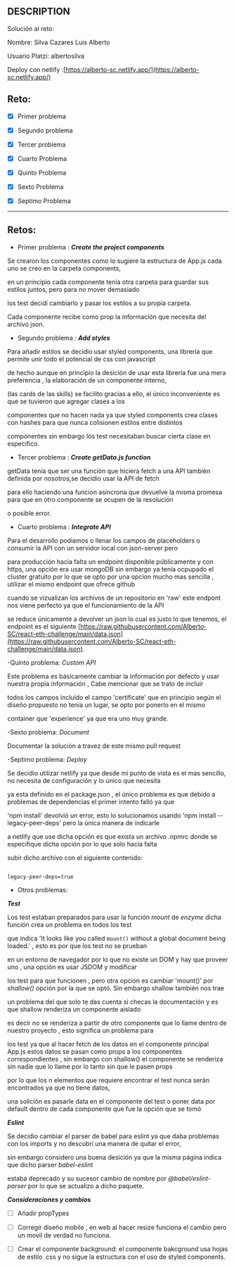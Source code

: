 ## DESCRIPTION

Solución al reto:

Nombre: Silva Cazares Luis Alberto

Usuario Platzi: albertosilva

Deploy con netlify :[https://alberto-sc.netlify.app/](https://alberto-sc.netlify.app/)

## Reto:

- [x] Primer problema

- [x] Segundo problema

- [x] Tercer problema

- [x] Cuarto Problema

- [x] Quinto Problema

- [x] Sexto Problema

- [x] Septimo Problema

---

## Retos:

- Primer problema : **_Create the project components_**

Se crearon los componentes como lo sugiere la estructura de App.js cada uno se creo en la carpeta components,

en un principio cada componente tenía otra carpeta para guardar sus estilos juntos, pero para no mover demasiado

los test decidí cambiarlo y pasar los estilos a su propia carpeta.

Cada componente recibe como prop la información que necesita del archivo json.

- Segundo problema : **_Add styles_**

Para añadir estilos se decidio usar styled components, una librería que permite unir todo el potencial de css con javascript

de hecho aunque en principio la desición de usar esta librería fue una mera preferencia , la elaboración de un componente interno,

(las cards de las skills) se facilito gracias a ello, el único inconveniente es que se tuvieron que agregar clases a los

componentes que no hacen nada ya que styled components crea clases con hashes para que nunca colisionen estilos entre distintos

componentes sin embargo los test necesitaban buscar cierta clase en especifico.

- Tercer problema : **_Create getData.js function_**

getData tenía que ser una función que hiciera fetch a una API también definida por nosotros,se decidio usar la API de fetch

para ello haciendo una funcion asincrona que devuelve la misma promesa para que en otro componente se ocupen de la resolución

o posible error.

- Cuarto problema : **_Integrate API_**

Para el desarrollo podiamos o llenar los campos de placeholders o consumir la API con un servidor local con json-server pero

para producción hacía falta un endpoint disponible públicamente y con https, una opción era usar mongoDB sin embargo ya tenía ocpupado el cluster gratuito por lo que se opto por una opcíon mucho mas sencilla , utilizar el mismo endpoint que ofrece github

cuando se vizualizan los archivos de un repositorio en 'raw' este endpont nos viene perfecto ya que el funcionamiento de la API

se reduce únicamente a devolver un json lo cual es justo lo que tenemos, el endpoint es el siguiente [https://raw.githubusercontent.com/Alberto-SC/react-eth-challenge/main/data.json](https://raw.githubusercontent.com/Alberto-SC/react-eth-challenge/main/data.json).

-Quinto problema: _Custom API_

Este problema es básicamente cambiar la información por defecto y usar nuestra propia información , Cabe mencionar que se trato de incluir

todos los campos incluido el campo 'certificate' que en principio según el diseño propuesto no tenía un lugar, se opto por ponerlo en el mismo

container que 'experience' ya que era uno muy grande.

-Sexto problema: _Document_

Documentar la solución a travez de este mismo pull request

-Septimo problema: _Deploy_

Se decidio utilizar netlify ya que desde mi punto de vista es el mas sencillo, no necesita de configuración y lo único que necesita

ya esta definido en el package.json , el único problema es que debido a problemas de dependencias el primer intento falló ya que

'npm install' devolvió un error, esto lo solucionamos usando 'npm install --legacy-peer-deps' pero la única manera de indicarle

a netlify que use dicha opción es que exista un archivo .npmrc donde se especifique dicha opción por lo que solo hacía falta

subir dicho archivo con el siguiente contenido:

```

legacy-peer-deps=true

```

- Otros problemas:

**_Test_**

Los test estaban preparados para usar la función _mount_ de _enzyme_ dicha función crea un problema en todos los test

que indica 'It looks like you called `mount()` without a global document being loaded.' , esto es por que los test no se prueban

en un entorno de navegador por lo que no existe un DOM y hay que proveer uno , una opción es usar JSDOM y modificar

los test para que funcionen , pero otra opción es cambiar 'mount()' por _shallow()_ opción por la que se optó.
Sin embargo shallow también nos trae

un problema del que solo te das cuenta si checas la documentación y es que shallow renderiza un componente aislado

es decir no se renderiza a partir de otro componente que lo llame dentro de nuestro proyecto , esto significa un problema para

los test ya que al hacer fetch de los datos en el componente principal App.js estos datos se pasan como props a los componentes correspondientes , sin embargo con shallow() el componente se renderiza sin nadie que lo llame por lo tanto sin que le pasen props

por lo que los n elementos que requiere encontrar el test nunca serán encontrados ya que no tiene datos,

una solición es pasarle data en el componente del test o poner data por default dentro de cada componente que fue la opción que se tomó

**_Eslint_**

Se decidio cambiar el parser de babel para eslint ya que daba problemas con los imports y no descubrí una manera de quitar el error,

sin embargo considero una buena desición ya que la misma página indica que dicho parser _babel-eslint_

estaba deprecado y su sucesor cambio de nombre por _@babel/eslint-parser_ por lo que se actualizo a dicho paquete.

**_Consideraciones y cambios_**

- [ ] Añadir propTypes

- [ ] Corregir diseño mobile , en web al hacer resize funciona el cambio pero un movil de verdad no funciona.

- [ ] Crear el componente background: el componente bakcground usa hojas de estilo .css y no sigue la estructura con el uso de styled components.
